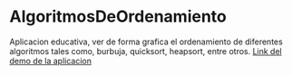 # AlgoritmosDeOrdenamiento
Aplicacion educativa, ver de forma grafica el ordenamiento de diferentes algoritmos tales como, burbuja, quicksort, heapsort, entre otros. <a href="https://algoritmosdeordenamiento.imfast.io">
Link del demo de la aplicacion</a>
